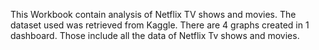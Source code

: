 

This Workbook contain analysis of Netflix TV shows and movies. The dataset used was retrieved from Kaggle. 
There are 4 graphs created in 1 dashboard. Those include all the data of Netflix Tv shows and movies.
